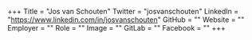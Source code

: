 +++
Title = "Jos van Schouten"
Twitter = "josvanschouten"
LinkedIn = "https://www.linkedin.com/in/josvanschouten"
GitHub = ""
Website = ""
Employer = ""
Role = ""
Image = ""
GitLab = ""
Facebook = ""
+++
